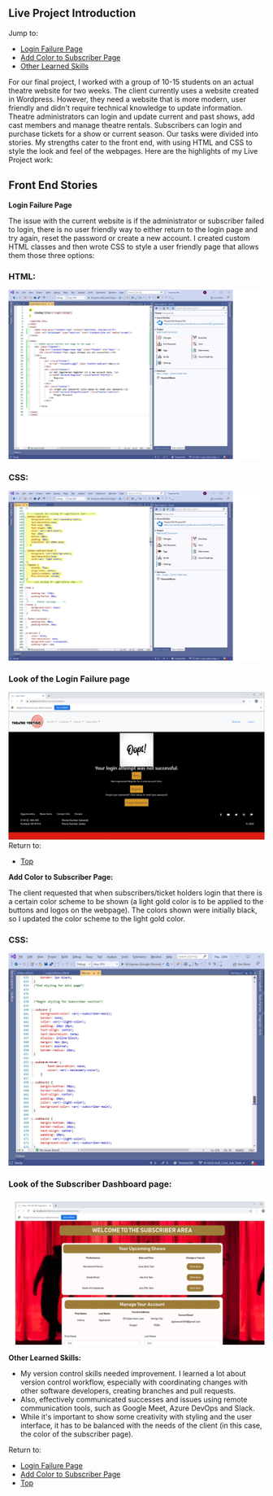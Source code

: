 <h2 id="intro"> Live Project Introduction </h2>
Jump to:

* <a href="#login">Login Failure Page</a>
* <a href="#subscriber">Add Color to Subscriber Page</a>
* <a href="#other">Other Learned Skills </a>

For our final project, I worked with a group of 10-15 students on an actual theatre website for two weeks. The client currently uses a website created in Wordpress. However, they need a website that is more modern, user friendly and didn't require technical knowledge to update information. Theatre administrators can login and update current and past shows, add cast members and manage theatre rentals. Subscribers can login and purchase tickets for a show or current season. Our tasks were divided into stories. My strengths cater to the front end, with using HTML and CSS to style the look and feel of the webpages. Here are the highlights of my Live Project work:

## Front End Stories
<p id="login"> <strong>Login Failure Page</strong>

The issue with the current website is if the administrator or subscriber failed to login, there is no user friendly way to either return to the login page and try again, reset the password or create a new account. I created custom HTML classes and then wrote CSS to style a user friendly page that allows them those three options: 

### HTML: 
<img src="/images/LoginFailureHTML.jpg">

### CSS:
<img src="/images/LoginFailureCSS.jpg">

### Look of the Login Failure page
<img src="/images/LoginFailurePage.jpg">
Return to:

* <a href="#intro">Top </a>

<p id="subscriber"> <strong>Add Color to Subscriber Page:</strong>

The client requested that when subscribers/ticket holders login that there is a certain color scheme to be shown (a light gold color is to be applied to the buttons and logos on the webpage). The colors shown were initially black, so I updated the color scheme to the light gold color. 

### CSS:
<img src="/images/SubscriberDashCSS.jpg">

### Look of the Subscriber Dashboard page:
<img src="/images/SubscriberDash.jpg">

 <p id="other"> <strong>Other Learned Skills:</strong>
	
* My version control skills needed improvement. I learned a lot about version control workflow, especially with coordinating changes with other software developers, creating branches and pull requests.
* Also, effectively communicated successes and issues using remote communication tools, such as Google Meet, Azure DevOps and Slack.
* While it's important to show some creativity with styling and the user interface, it has to be balanced with the needs of the client (in this case, the color of the subscriber page).  

Return to: 
* <a href="#login">Login Failure Page</a>
* <a href="#subscriber">Add Color to Subscriber Page</a>
* <a href="#intro">Top </a>
	
	
